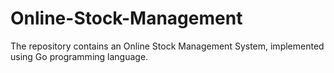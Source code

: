 # Online-Stock-Management
The repository contains an Online Stock Management System, implemented using Go programming language.
